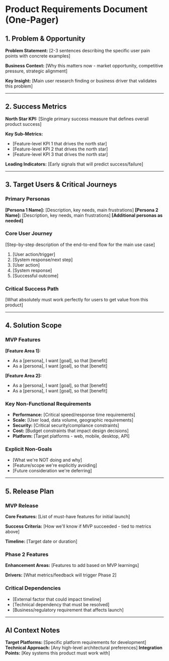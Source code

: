 # Product Requirements Document (One-Pager)

## 1. Problem & Opportunity

**Problem Statement:** [2-3 sentences describing the specific user pain points with concrete examples]

**Business Context:** [Why this matters now - market opportunity, competitive pressure, strategic alignment]

**Key Insight:** [Main user research finding or business driver that validates this problem]

---

## 2. Success Metrics

**North Star KPI:** [Single primary success measure that defines overall product success]

**Key Sub-Metrics:**
- [Feature-level KPI 1 that drives the north star]
- [Feature-level KPI 2 that drives the north star]
- [Feature-level KPI 3 that drives the north star]

**Leading Indicators:** [Early signals that will predict success/failure]

---

## 3. Target Users & Critical Journeys

### Primary Personas
**[Persona 1 Name]:** [Description, key needs, main frustrations]
**[Persona 2 Name]:** [Description, key needs, main frustrations]
**[Additional personas as needed]**

### Core User Journey
[Step-by-step description of the end-to-end flow for the main use case]

1. [User action/trigger]
2. [System response/next step]
3. [User action]
4. [System response]
5. [Successful outcome]

### Critical Success Path
[What absolutely must work perfectly for users to get value from this product]

---

## 4. Solution Scope

### MVP Features
**[Feature Area 1]:**
- As a [persona], I want [goal], so that [benefit]
- As a [persona], I want [goal], so that [benefit]

**[Feature Area 2]:**
- As a [persona], I want [goal], so that [benefit]
- As a [persona], I want [goal], so that [benefit]

### Key Non-Functional Requirements
- **Performance:** [Critical speed/response time requirements]
- **Scale:** [User load, data volume, geographic requirements]
- **Security:** [Critical security/compliance constraints]
- **Cost:** [Budget constraints that impact design decisions]
- **Platform:** [Target platforms - web, mobile, desktop, API]

### Explicit Non-Goals
- [What we're NOT doing and why]
- [Feature/scope we're explicitly avoiding]
- [Future consideration we're deferring]

---

## 5. Release Plan

### MVP Release
**Core Features:** [List of must-have features for initial launch]

**Success Criteria:** [How we'll know if MVP succeeded - tied to metrics above]

**Timeline:** [Target date or duration]

### Phase 2 Features
**Enhancement Areas:** [Features to add based on MVP learnings]

**Drivers:** [What metrics/feedback will trigger Phase 2]

### Critical Dependencies
- [External factor that could impact timeline]
- [Technical dependency that must be resolved]
- [Business/regulatory requirement that affects launch]

---

## AI Context Notes
**Target Platforms:** [Specific platform requirements for development]
**Technical Approach:** [Any high-level architectural preferences]
**Integration Points:** [Key systems this product must work with]